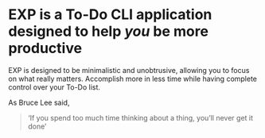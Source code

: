 # EXP is a To-Do CLI application designed to help *you* be more productive

EXP is designed to be minimalistic and unobtrusive, allowing you to focus on what really matters. Accomplish more in less time while having complete control over your To-Do list. 

As Bruce Lee said,
> ‘If you spend too much time thinking about a thing, you’ll never get it done’